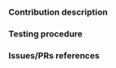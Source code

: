 <!--
The RIOT community cares a lot about code quality.
Therefore, before describing what your contribution is about, we would like
you to make sure that your modifications are compliant with the RIOT
coding conventions, see https://github.com/RIOT-OS/RIOT/wiki/Coding-conventions.
-->

### Contribution description

<!--
Put here the description of your contribution:
- describe which part(s) of RIOT is (are) involved
- if it's a bug fix, describe the bug that it solves and how it is solved
- you can also give more information to reviewers about how to test your changes
-->


### Testing procedure

<!--
Details steps to test your contribution:
- which test/example to compile for which board and is there a 'test' command
- how to know that it was not working/available in master
- the expected success test output
-->


### Issues/PRs references

<!--
Examples: Fixes #1234. See also #5678. Depends on PR #9876.

Please use keywords (e.g., fixes, resolve) with the links to the issues you
resolved, this way they will be automatically closed when your pull request
is merged. See https://help.github.com/articles/closing-issues-using-keywords/.
-->